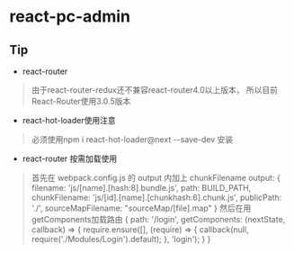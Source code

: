 # react-pc-admin
## Tip
* react-router
>由于react-router-redux还不兼容react-router4.0以上版本， 所以目前React-Router使用3.0.5版本

* react-hot-loader使用注意
>必须使用npm i react-hot-loader@next --save-dev 安装
* react-router 按需加载使用
>首先在 webpack.config.js 的 output 内加上 chunkFilename
 output: {
    filename: 'js/[name].[hash:8].bundle.js',
    path: BUILD_PATH,
    chunkFilename: 'js/[id].[name].[chunkhash:6].chunk.js',
    publicPath: './',
    sourceMapFilename: "sourceMap/[file].map"
}
然后在用getComponents加载路由
{
    path: '/login',
    getComponents: (nextState, callback) => {
        require.ensure([], (require) => {
            callback(null, require('./Modules/Login').default);
        }, 'login');
    }
}